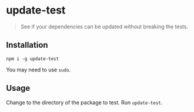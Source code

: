 # update-test
> See if your dependencies can be updated without breaking the tests.

## Installation
```
npm i -g update-test
```
You may need to use `sudo`.

## Usage
Change to the directory of the package to test.
Run `update-test`.
